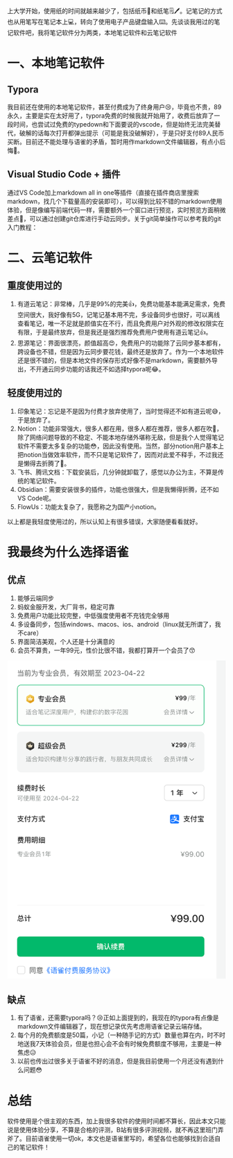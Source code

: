 上大学开始，使用纸的时间就越来越少了，包括纸币💸和纸笔🗒🖊。记笔记的方式也从用笔写在笔记本上💻，转向了使用电子产品键盘输入⌨️。先谈谈我用过的笔记软件吧，我将笔记软件分为两类，本地笔记软件和云笔记软件

# 一、本地笔记软件

## Typora

我目前还在使用的本地笔记软件，甚至付费成为了终身用户😢，毕竟也不贵，89永久，主要是实在太好用了，typora免费的时候我就开始用了，收费后放弃了一段时间，也尝试过免费的typedown和下面要说的vscode，但是始终无法完美替代，破解的话每次打开都弹出提示（可能是我没破解好），于是只好支付89人民币买断。目前还不能处理与语雀的矛盾，暂时用作markdown文件编辑器，有点小后悔🤡。

## Visual Studio Code + 插件

通过VS Code加上markdown all in one等插件（直接在插件商店里搜索markdown，找几个下载量高的安装即可），可以得到比较不错的markdown使用体验，但是像编写前端代码一样，需要额外一个窗口进行预览，实时预览方面稍微差点🤧，可以通过创建git仓库进行手动云同步。关于git简单操作可以参考我的git入门教程：

# 二、云笔记软件

## 重度使用过的

1. 有道云笔记：非常棒，几乎是99%的完美👍，免费功能基本能满足需求，免费空间很大，我好像有5G，记笔记基本用不完，多设备同步也很好，可以离线查看笔记，唯一不足就是颜值实在不行，而且免费用户对外观的修改权限实在有限，于是最终放弃，但是我还是强烈推荐免费用户使用有道云笔记👍。
2. 思源笔记：界面很漂亮，颜值超高😍，免费用户的功能除了云同步基本都有，跨设备也不错，但是因为云同步要花钱，最终还是放弃了。作为一个本地软件还是很不错的，但是本地文件的保存形式好像不是markdown，需要额外导出，不开通云同步功能的话我还不如选择typora呢😂。

## 轻度使用过的

1. 印象笔记：忘记是不是因为付费才放弃使用了，当时觉得还不如有道云呢😅，于是放弃了。
2. Notion：功能非常强大，很多人都在用，很多人都在推荐，很多人都在吹🤔，除了网络问题导致的不稳定、不能本地存储外堪称无敌，但是我个人觉得笔记软件不需要太多复杂的功能😳，因此没有使用。当然，部分notion用户基本上把notion当做效率软件，而不只是笔记软件了，因而对此爱不释手，不过我还是懒得去折腾了🤧。
3. 飞书、腾讯文档：下载安装后，几分钟就卸载了，感觉以办公为主，不算是传统的笔记软件。
4. Obsidian：需要安装很多的插件，功能也很强大，但是我懒得折腾，还不如VS Code呢。
5. FlowUs：功能太复杂了，我愿称之为国产小notion。

以上都是我轻度使用过的，所以认知上有很多错误，大家随便看看就好。

# 我最终为什么选择语雀

## 优点

1. 能够云端同步
2. 蚂蚁金服开发，大厂背书，稳定可靠
3. 免费用户功能比较完整，中低强度使用者不充钱完全够用
4. 多设备同步，包括windows、macos、ios、android（linux就无所谓了，我不care）
5. 界面简洁美观，个人还是十分满意的
6. 会员不算贵，一年99元，性价比很不错，我都打算开一个会员了😙

![img](./assets/1682076985382-f263ebc1-ec3a-4036-a964-64f8abce2f9c.png)

## 缺点

1. 有了语雀，还需要typora吗？😢正如上面提到的，我现在的typora有点像是markdown文件编辑器了，现在想记录优先考虑用语雀记录云端存储。
2. 每个月的免费额度是50篇，小记（一种随手记的方式）数量也算在内，时不时地送我7天体验会员，但是也担心会不会有时候免费额度不够用，主要是一种焦虑😥
3. 以前也传出过很多关于语雀不好的消息，但是我目前使用一个月还没有遇到什么问题😳

# 总结

软件使用是个很主观的东西，加上我很多软件的使用时间都不算长，因此本文只能说是使用体验分享，不算是合格的评测，B站有很多评测视频，就不再这里班门弄斧了。目前语雀使用一切ok，本文也是语雀里写的，希望各位也能够找到合适自己的笔记软件！